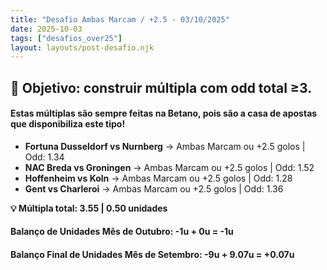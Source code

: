 ```yaml
---
title: "Desafio Ambas Marcam / +2.5 - 03/10/2025"
date: 2025-10-03
tags: ["desafios_over25"]
layout: layouts/post-desafio.njk
---
```


## 🎯 Objetivo: construir múltipla com odd total ≥3. 

#### Estas múltiplas são sempre feitas na Betano, pois são a casa de apostas que disponibiliza este tipo!

- **Fortuna Dusseldorf vs Nurnberg** → Ambas Marcam ou +2.5 golos | Odd: 1.34
- **NAC Breda vs Groningen** → Ambas Marcam ou +2.5 golos | Odd: 1.52
- **Hoffenheim vs Koln** → Ambas Marcam ou +2.5 golos | Odd: 1.28
- **Gent vs Charleroi** → Ambas Marcam ou +2.5 golos | Odd: 1.36

**💡 Múltipla total: 3.55 | 0.50 unidades** 

#### Balanço de Unidades Mês de Outubro: -1u + 0u = -1u

#### Balanço Final de Unidades Mês de Setembro: -9u + 9.07u = +0.07u